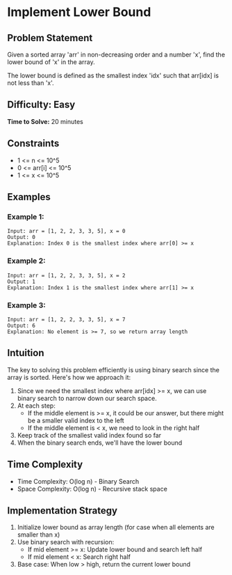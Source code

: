 # Implement Lower Bound

## Problem Statement
Given a sorted array 'arr' in non-decreasing order and a number 'x', find the lower bound of 'x' in the array.

The lower bound is defined as the smallest index 'idx' such that arr[idx] is not less than 'x'.

## Difficulty: Easy
**Time to Solve:** 20 minutes

## Constraints
- 1 <= n <= 10^5
- 0 <= arr[i] <= 10^5
- 1 <= x <= 10^5

## Examples

### Example 1:
```
Input: arr = [1, 2, 2, 3, 3, 5], x = 0
Output: 0
Explanation: Index 0 is the smallest index where arr[0] >= x
```

### Example 2:
```
Input: arr = [1, 2, 2, 3, 3, 5], x = 2
Output: 1
Explanation: Index 1 is the smallest index where arr[1] >= x
```

### Example 3:
```
Input: arr = [1, 2, 2, 3, 3, 5], x = 7
Output: 6
Explanation: No element is >= 7, so we return array length
```

## Intuition
The key to solving this problem efficiently is using binary search since the array is sorted. Here's how we approach it:

1. Since we need the smallest index where arr[idx] >= x, we can use binary search to narrow down our search space.
2. At each step:
   - If the middle element is >= x, it could be our answer, but there might be a smaller valid index to the left
   - If the middle element is < x, we need to look in the right half
3. Keep track of the smallest valid index found so far
4. When the binary search ends, we'll have the lower bound

## Time Complexity
- Time Complexity: O(log n) - Binary Search
- Space Complexity: O(log n) - Recursive stack space

## Implementation Strategy
1. Initialize lower bound as array length (for case when all elements are smaller than x)
2. Use binary search with recursion:
   - If mid element >= x: Update lower bound and search left half
   - If mid element < x: Search right half
3. Base case: When low > high, return the current lower bound
